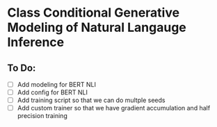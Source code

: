 # Class Conditional Generative Modeling of Natural Langauge Inference

## To Do:

- [ ] Add modeling for BERT NLI
- [ ] Add config for BERT NLI
- [ ] Add training script so that we can do multple seeds
- [ ] Add custom trainer so that we have gradient accumulation and half precision training